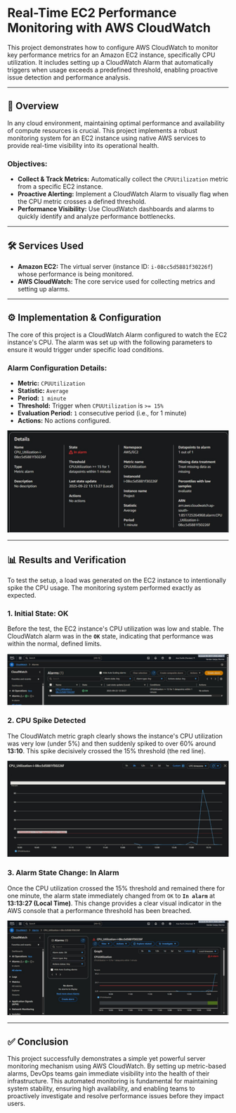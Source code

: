 # Real-Time EC2 Performance Monitoring with AWS CloudWatch

This project demonstrates how to configure AWS CloudWatch to monitor key performance metrics for an Amazon EC2 instance, specifically CPU utilization. It includes setting up a CloudWatch Alarm that automatically triggers when usage exceeds a predefined threshold, enabling proactive issue detection and performance analysis.

---

## 🚀 Overview

In any cloud environment, maintaining optimal performance and availability of compute resources is crucial. This project implements a robust monitoring system for an EC2 instance using native AWS services to provide real-time visibility into its operational health.

### Objectives:
* **Collect & Track Metrics:** Automatically collect the `CPUUtilization` metric from a specific EC2 instance.
* **Proactive Alerting:** Implement a CloudWatch Alarm to visually flag when the CPU metric crosses a defined threshold.
* **Performance Visibility:** Use CloudWatch dashboards and alarms to quickly identify and analyze performance bottlenecks.

---

## 🛠️ Services Used

* **Amazon EC2:** The virtual server (instance ID: `i-08cc5d5881f30226f`) whose performance is being monitored.
* **AWS CloudWatch:** The core service used for collecting metrics and setting up alarms.

---

## ⚙️ Implementation & Configuration

The core of this project is a CloudWatch Alarm configured to watch the EC2 instance's CPU. The alarm was set up with the following parameters to ensure it would trigger under specific load conditions.

### Alarm Configuration Details:
* **Metric:** `CPUUtilization`
* **Statistic:** `Average`
* **Period:** `1 minute`
* **Threshold:** Trigger when `CPUUtilization` is `>= 15%`
* **Evaluation Period:** `1` consecutive period (i.e., for 1 minute)
* **Actions:** No actions configured.

![Alarm Configuration Details](The%20Details%20pane%20showing%20the%20alarm%20state%20and%20configuration.jpg)

---

## 📊 Results and Verification

To test the setup, a load was generated on the EC2 instance to intentionally spike the CPU usage. The monitoring system performed exactly as expected.

### 1. Initial State: OK

Before the test, the EC2 instance's CPU utilization was low and stable. The CloudWatch alarm was in the **`OK`** state, indicating that performance was within the normal, defined limits.

![Initial Alarm State](The%20list%20of%20alarms%20showing%20the%20initial%20OK%20state.jpg)

### 2. CPU Spike Detected

The CloudWatch metric graph clearly shows the instance's CPU utilization was very low (under 5%) and then suddenly spiked to over 60% around **13:10**. This spike decisively crossed the 15% threshold (the red line).

![CPU Utilization Spike](Graph%20showing%20the%20CPU%20spike.jpg)

### 3. Alarm State Change: In Alarm

Once the CPU utilization crossed the 15% threshold and remained there for one minute, the alarm state immediately changed from `OK` to **`In alarm`** at **13:13:27 (Local Time)**. This change provides a clear visual indicator in the AWS console that a performance threshold has been breached.

![Alarm Triggered State](Dashboard%20showing%20the%20In-alarm%20status.jpg)

---

## ✅ Conclusion

This project successfully demonstrates a simple yet powerful server monitoring mechanism using AWS CloudWatch. By setting up metric-based alarms, DevOps teams gain immediate visibility into the health of their infrastructure. This automated monitoring is fundamental for maintaining system stability, ensuring high availability, and enabling teams to proactively investigate and resolve performance issues before they impact users.
